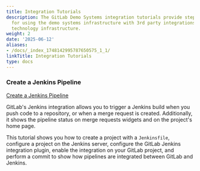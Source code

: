 ```yaml
---
title: Integration Tutorials
description: The GitLab Demo Systems integration tutorials provide step-by-step instructions
  for using the demo systems infrastructure with 3rd party integrations and related
  technology infrastructure.
weight: 2
date: '2025-06-12'
aliases:
- /docs/_index_1748142995787650575_1_1/
linkTitle: Integration Tutorials
type: docs
---
```


### Create a Jenkins Pipeline

[Create a Jenkins Pipeline](/handbook/customer-success/demo-systems/tutorials/integrations/create-jenkins-pipeline)

GitLab's Jenkins integration allows you to trigger a Jenkins build when you push code to a repository, or when a merge request is created. Additionally, it shows the pipeline status on merge requests widgets and on the project's home page.

This tutorial shows you how to create a project with a `Jenkinsfile`, configure a project on the Jenkins server, configure the GitLab Jenkins integration plugin, enable the integration on your GitLab project, and perform a commit to show how pipelines are integrated between GitLab and Jenkins.
